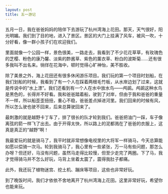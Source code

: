 ```yaml
---
layout: post
title: 五一游记
---
```



五月一日，我在爸爸妈妈的陪伴下去游玩了杭州湾海上花田。那天，天气很好，阳光明媚。我们到了目的地，进入了景区。景区的大门上挂满了风车，被风一吹，十分好看，像一群小孩子们在欢迎我们。

里面就像一个公园一样，景色很美，一路走去，我看到了不少花花草草，有玫瑰色的芝樱、粉色的康乃馨、淡紫的酢酱草、紫色的薰衣草、粉白的波斯菊……还有很多我叫不出名来。徜徉在花海中，顿时觉得心旷神怡，美不胜收。

除了美景之外，海上花田还有很多休闲游乐项目。我们玩的第一个项目时划船，在我们划船的时候，我看到了有一个人在踩着两根毛竹板，从水岸边划了过来，这就是传说中的“水上漂”。我们还看到有一个人在水中放水鸟——鸬鹚。鸬鹚这种水鸟是黑色的，长得并不好看。我和爸爸踏着船，驶到了对岸，但由于我和爸爸的重量不一样，所以船歪歪扭扭，重心不稳，爸爸差点掉进河里。我们回来的时候有风，所以怎么驶也驶不回来，后来总算驶回来了。

最刺激的就是越野卡丁车了，排了很长的队才轮到我们。爸爸把油门一踩，车子像离弦的箭一样飞了出去。由于开得太快，所以路上的泥都溅在了爸爸的衣服上，这真是真正的“越野”啊！

我最爱玩的就是骑马了，我平时就非常想像电视里的大将军一样骑马，今天总算能如愿以偿骑一次马。轮到我骑马了，我心里有一些紧张，万一马有些问题，那怎么办呀？但还好，马没有问题，虽然马走得比较慢，但至少走完了两圈。下了马，我才觉得骑马并不怎么好玩，马背上坐着太震了，震得我肚子都痛。

此外，我还玩了植物迷宫、挖土机、蹦床等项目，这些也非常好玩。

到了晚饭时间，我们才依依不舍地离开了杭州湾海上花田。这里非常好玩，希望你也能来玩。
